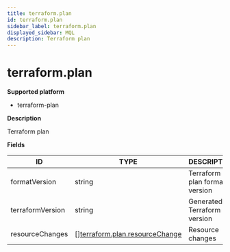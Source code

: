 ```yaml
---
title: terraform.plan
id: terraform.plan
sidebar_label: terraform.plan
displayed_sidebar: MQL
description: Terraform plan
---
```


# terraform.plan

**Supported platform**

- terraform-plan

**Description**

Terraform plan

**Fields**

| ID               | TYPE                                                                        | DESCRIPTION                    |
| ---------------- | --------------------------------------------------------------------------- | ------------------------------ |
| formatVersion    | string                                                                      | Terraform plan format version  |
| terraformVersion | string                                                                      | Generated by Terraform version |
| resourceChanges  | &#91;&#93;[terraform.plan.resourceChange](terraform.plan.resourcechange.md) | Resource changes               |
